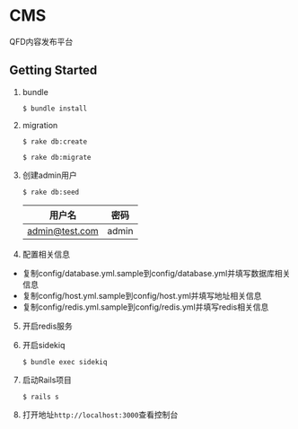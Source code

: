 # CMS

QFD内容发布平台

## Getting Started

1. bundle

       $ bundle install

2. migration

       $ rake db:create

       $ rake db:migrate

3. 创建admin用户

       $ rake db:seed

   |用户名|密码|
   |---|---|
   |admin@test.com|admin|

4. 配置相关信息

* 复制config/database.yml.sample到config/database.yml并填写数据库相关信息
* 复制config/host.yml.sample到config/host.yml并填写地址相关信息
* 复制config/redis.yml.sample到config/redis.yml并填写redis相关信息

5. 开启redis服务

6. 开启sidekiq

       $ bundle exec sidekiq

7. 启动Rails项目

       $ rails s

8. 打开地址`http://localhost:3000`查看控制台
